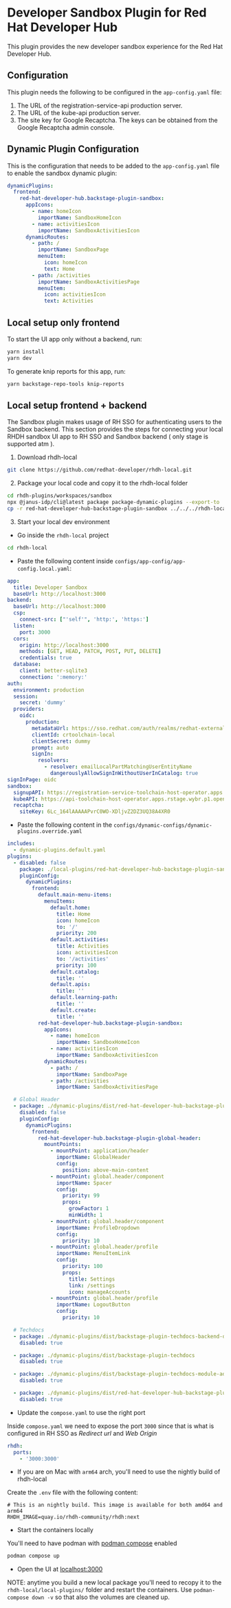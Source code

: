 # Developer Sandbox Plugin for Red Hat Developer Hub

This plugin provides the new developer sandbox experience for the Red Hat Developer Hub.

## Configuration

This plugin needs the following to be configured in the `app-config.yaml` file:

1. The URL of the registration-service-api production server.
2. The URL of the kube-api production server.
3. The site key for Google Recaptcha. The keys can be obtained from the Google Recaptcha admin console.

## Dynamic Plugin Configuration

This is the configuration that needs to be added to the `app-config.yaml` file to enable the sandbox dynamic plugin:

```yaml
dynamicPlugins:
  frontend:
    red-hat-developer-hub.backstage-plugin-sandbox:
      appIcons:
        - name: homeIcon
          importName: SandboxHomeIcon
        - name: activitiesIcon
          importName: SandboxActivitiesIcon
      dynamicRoutes:
        - path: /
          importName: SandboxPage
          menuItem:
            icon: homeIcon
            text: Home
        - path: /activities
          importName: SandboxActivitiesPage
          menuItem:
            icon: activitiesIcon
            text: Activities
```

## Local setup only frontend

To start the UI app only without a backend, run:

```sh
yarn install
yarn dev
```

To generate knip reports for this app, run:

```sh
yarn backstage-repo-tools knip-reports
```

## Local setup frontend + backend

The Sandbox plugin makes usage of RH SSO for authenticating users to the Sandbox backend.
This section provides the steps for connecting your local RHDH sandbox UI app to RH SSO and Sandbox backend ( only stage is supported atm ).

1. Download rhdh-local

```sh
git clone https://github.com/redhat-developer/rhdh-local.git
```

2. Package your local code and copy it to the rhdh-local folder

```sh
cd rhdh-plugins/workspaces/sandbox
npx @janus-idp/cli@latest package package-dynamic-plugins --export-to .
cp -r red-hat-developer-hub-backstage-plugin-sandbox ../../../rhdh-local/local-plugins/
```

3. Start your local dev environment

- Go inside the `rhdh-local` project

```sh
cd rhdh-local
```

- Paste the following content inside `configs/app-config/app-config.local.yaml`:

```yaml
app:
  title: Developer Sandbox
  baseUrl: http://localhost:3000
backend:
  baseUrl: http://localhost:3000
  csp:
    connect-src: ["'self'", 'http:', 'https:']
  listen:
    port: 3000
  cors:
    origin: http://localhost:3000
    methods: [GET, HEAD, PATCH, POST, PUT, DELETE]
    credentials: true
  database:
    client: better-sqlite3
    connection: ':memory:'
auth:
  environment: production
  session:
    secret: 'dummy'
  providers:
    oidc:
      production:
        metadataUrl: https://sso.redhat.com/auth/realms/redhat-external
        clientId: crtoolchain-local
        clientSecret: dummy
        prompt: auto
        signIn:
          resolvers:
            - resolver: emailLocalPartMatchingUserEntityName
              dangerouslyAllowSignInWithoutUserInCatalog: true
signInPage: oidc
sandbox:
  signupAPI: https://registration-service-toolchain-host-operator.apps.rstage.wybr.p1.openshiftapps.com/api/v1
  kubeAPI: https://api-toolchain-host-operator.apps.rstage.wybr.p1.openshiftapps.com
  recaptcha:
    siteKey: 6Lc_164lAAAAAPvrC0WO-XDljvZ2DZ3UQ38A4XR0
```

- Paste the following content in the `configs/dynamic-configs/dynamic-plugins.override.yaml`

```yaml
includes:
  - dynamic-plugins.default.yaml
plugins:
  - disabled: false
    package: ./local-plugins/red-hat-developer-hub-backstage-plugin-sandbox
    pluginConfig:
      dynamicPlugins:
        frontend:
          default.main-menu-items:
            menuItems:
              default.home:
                title: Home
                icon: homeIcon
                to: '/'
                priority: 200
              default.activities:
                title: Activities
                icon: activitiesIcon
                to: '/activities'
                priority: 100
              default.catalog:
                title: ''
              default.apis:
                title: ''
              default.learning-path:
                title: ''
              default.create:
                title: ''
          red-hat-developer-hub.backstage-plugin-sandbox:
            appIcons:
              - name: homeIcon
                importName: SandboxHomeIcon
              - name: activitiesIcon
                importName: SandboxActivitiesIcon
            dynamicRoutes:
              - path: /
                importName: SandboxPage
              - path: /activities
                importName: SandboxActivitiesPage

  # Global Header
  - package: ./dynamic-plugins/dist/red-hat-developer-hub-backstage-plugin-global-header
    disabled: false
    pluginConfig:
      dynamicPlugins:
        frontend:
          red-hat-developer-hub.backstage-plugin-global-header:
            mountPoints:
              - mountPoint: application/header
                importName: GlobalHeader
                config:
                  position: above-main-content
              - mountPoint: global.header/component
                importName: Spacer
                config:
                  priority: 99
                  props:
                    growFactor: 1
                    minWidth: 1
              - mountPoint: global.header/component
                importName: ProfileDropdown
                config:
                  priority: 10
              - mountPoint: global.header/profile
                importName: MenuItemLink
                config:
                  priority: 100
                  props:
                    title: Settings
                    link: /settings
                    icon: manageAccounts
              - mountPoint: global.header/profile
                importName: LogoutButton
                config:
                  priority: 10

  # Techdocs
  - package: ./dynamic-plugins/dist/backstage-plugin-techdocs-backend-dynamic
    disabled: true

  - package: ./dynamic-plugins/dist/backstage-plugin-techdocs
    disabled: true

  - package: ./dynamic-plugins/dist/backstage-plugin-techdocs-module-addons-contrib
    disabled: true

  - package: ./dynamic-plugins/dist/red-hat-developer-hub-backstage-plugin-dynamic-home-page
    disabled: true
```

- Update the `compose.yaml` to use the right port

Inside `compose.yaml` we need to expose the port `3000` since that is what is configured in RH SSO as _Redirect url_ and _Web Origin_

```yaml
rhdh:
  ports:
    - '3000:3000'
```

- If you are on Mac with `arm64` arch, you'll need to use the nightly build of rhdh-local

Create the `.env` file with the following content:

```shell
# This is an nightly build. This image is available for both amd64 and arm64
RHDH_IMAGE=quay.io/rhdh-community/rhdh:next
```

- Start the containers locally

You'll need to have podman with [podman compose](https://podman-desktop.io/docs/compose) enabled

```sh
podman compose up
```

- Open the UI at [localhost:3000](http://localhost:3000)

NOTE: anytime you build a new local package you'll need to recopy it to the `rhdh-local/local-plugins/` folder and restart the containers. Use `podman-compose down -v` so that also the volumes are cleaned up.
